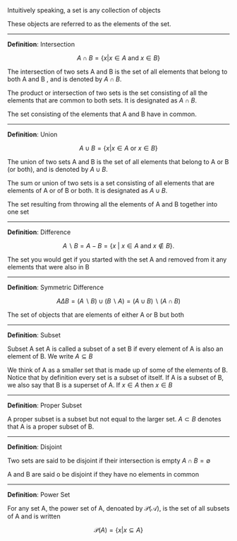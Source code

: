 


Intuitively speaking, a set is any collection of objects

These objects are referred
to as the elements of the set.



----
**Definition**: Intersection

$$A \cap B = \{ x | x \in A \text{ and } x \in B \}$$

The intersection of two sets A and B is the set of all elements that belong to both A and B , and is denoted by $A \cap B$.

The product or intersection of two sets is the set consisting of all the elements that are common to both sets. It is designated as $A \cap B$.

The set consisting of the elements that A and B have in common.

----
**Definition**: Union

$$A \cup B = \{ x | x \in A \text{ or } x \in B \}$$

The union of two sets A and B is the set of all elements that belong to A or B (or both), and is denoted by $A \cup B$.

The sum or union of two sets is a set consisting of all elements that are elements of A or of B or both. It is designated as $A \cup B$.

The set resulting from throwing all the elements of A and B together into one set


----
**Definition**: Difference

$$A \backslash B = A - B = \{x ~|~ x \in A \text{ and } x \notin B \}.$$

The set you would get if you started with the set A and removed from it any elements that were also in B

----
**Definition**: Symmetric Difference

$$ A \Delta B = (A \backslash B) \cup (B \backslash A) = (A \cup B) \backslash (A \cap B) $$

The set of objects that are elements of either A or B but both


----
**Definition**: Subset

Subset A set A is called a subset of a set B if every element of A is also an element of B. We write $A \subseteq B$

We think of A as a smaller set that is made up of some of the elements of B.
Notice that by definition every set is a subset of itself.
If A is a subset of B, we also say that B is a superset of A.
If $x \in A$ then $x \in B$


----
**Definition**: Proper Subset 

A proper subset is a subset but not equal to the larger set. $A \subset B$ denotes that A is a proper subset of B.


----
**Definition**: Disjoint

Two sets are said to be disjoint if their intersection is empty $A \cap B = \emptyset$

A and B are said o be disjoint if they have no elements in common


----
**Definition**: Power Set

For any set A, the power set of A, denoated by $\mathcal{P(A)}$, is the set of all subsets of A and is written

$$ \mathcal{P}(A) = \{ x | x \subseteq A \} $$


